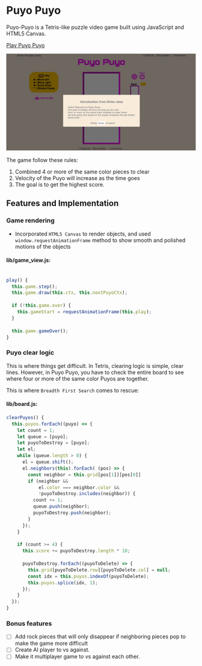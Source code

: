 # Puyo Puyo

Puyo-Puyo is a Tetris-like puzzle video game built using JavaScript and HTML5 Canvas.


<a href="http://brianjang.us/puyo-puyo/" target="_blank">Play Puyo Puyo</a>

<img src="./img/puyo-puyo.gif" alt="homepage"/>

The game follow these rules:
1. Combined 4 or more of the same color pieces to clear
2. Velocity of the Puyo will increase as the time goes
3. The goal is to get the highest score.

## Features and Implementation

### Game rendering
  - Incorporated `HTML5 Canvas` to render objects, and used `window.requestAnimationFrame` method to show smooth and polished motions of the objects

  #### lib/game_view.js:
  ```JavaScript

  play() {
    this.game.step();
    this.game.draw(this.ctx, this.nextPuyoCtx);

    if (!this.game.over) {
      this.gameStart = requestAnimationFrame(this.play);
    }

    this.game.gameOver();
  }
  ```

### Puyo clear logic
  This is where things get difficult. In Tetris, clearing logic is simple, clear lines. However, in Puyo Puyo, you have to check the entire board to see where four or more of the same color Puyos are together.

  This is where `Breadth First Search` comes to rescue:

  #### lib/board.js:
  ```JavaScript
  clearPuyos() {
    this.puyos.forEach((puyo) => {
      let count = 1;
      let queue = [puyo];
      let puyoToDestroy = [puyo];
      let el;
      while (queue.length > 0) {
        el = queue.shift();
        el.neighbors(this).forEach( (pos) => {
          const neighbor = this.grid[pos[1]][pos[0]]
          if (neighbor &&
              el.color === neighbor.color &&
              !puyoToDestroy.includes(neighbor)) {
            count += 1;
            queue.push(neighbor);
            puyoToDestroy.push(neighbor);
          }
        });
      }

      if (count >= 4) {
        this.score += puyoToDestroy.length * 10;

        puyoToDestroy.forEach((puyoToDelete) => {
          this.grid[puyoToDelete.row][puyoToDelete.col] = null;
          const idx = this.puyos.indexOf(puyoToDelete);
          this.puyos.splice(idx, 1);
        });
      }
    });
  }
  ```


### Bonus features

- [ ] Add rock pieces that will only disappear if neighboring pieces pop to make the game more difficult
- [ ] Create AI player to vs against.
- [ ] Make it multiplayer game to vs against each other.
